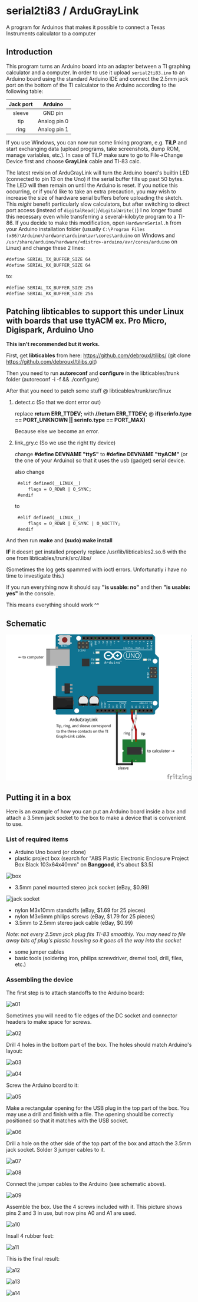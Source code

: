 # serial2ti83 / ArduGrayLink
A program for Arduinos that makes it possible to connect a Texas Instruments calculator to a computer

## Introduction
This program turns an Arduino board into an adapter between a TI graphing calculator and a computer. In order to use it upload `serial2ti83.ino` to an Arduino board using the standard Arduino IDE and connect the 2.5mm jack port on the bottom of the TI calculator to the Arduino according to the following table:

| Jack port     | Arduino       | 
|:-------------:|:-------------:|
| sleeve        | GND pin       |
| tip           | Analog pin 0  |
| ring          | Analog pin 1  |
   
If you use Windows, you can now run some linking program, e.g. **TiLP** and start exchanging data (upload programs, take screenshots, dump ROM, manage variables, etc.). In case of TiLP make sure to go to File->Change Device first and choose **GrayLink** cable and TI-83 calc.

The latest revision of ArduGrayLink will turn the Arduino board's builtin LED (connected to pin 13 on the Uno) if the serial buffer fills up past 50 bytes. The LED will then remain on until the Arduino is reset. If you notice this occurring, or if you'd like to take an extra precaution, you may wish to increase the size of hardware serial buffers before uploading the sketch. This _might_ benefit particularly slow calculators, but after switching to direct port access (instead of `digitalRead()`/`digitalWrite()`) I no longer found this necessary even while transferring a several-kilobyte program to a TI-86. If you decide to make this modification, open `HardwareSerial.h` from your Arduino installation folder (usually `C:\Program Files (x86)\Arduino\hardware\arduino\avr\cores\arduino` on Windows and `/usr/share/arduino/hardware/<distro>-arduino/avr/cores/arduino` on Linux) and change these 2 lines:

    #define SERIAL_TX_BUFFER_SIZE 64
    #define SERIAL_RX_BUFFER_SIZE 64

to:

    #define SERIAL_TX_BUFFER_SIZE 256
    #define SERIAL_RX_BUFFER_SIZE 256

## Patching libticables to support this under Linux with boards that use ttyACM ex. Pro Micro, Digispark, Arduino Uno

**This isn't recommended but it works.**

First, get **libticables** from here: https://github.com/debrouxl/tilibs/ (git clone https://github.com/debrouxl/tilibs.git)

Then you need to run **autoreconf** and **configure** in the libticables/trunk folder (autoreconf -i -f && ./configure)

After that you need to patch some stuff @ libticables/trunk/src/linux

1. detect.c (So that we dont error out)

	replace **return ERR_TTDEV;** with **//return ERR_TTDEV;** @ **if(serinfo.type == PORT_UNKNOWN || serinfo.type == PORT_MAX)**
	
	Because else we become an error.

2. link_gry.c (So we use the right tty device)

	change **#define DEVNAME "ttyS"** to **#define DEVNAME "ttyACM"** (or the one of your Arduino) so that it uses the usb (gadget) serial device.

	also change 

		#elif defined(__LINUX__)
			flags = O_RDWR | O_SYNC;
		#endif
	
	to

		#elif defined(__LINUX__)
			flags = O_RDWR | O_SYNC | O_NOCTTY;
		#endif

And then run **make** and **(sudo) make install**

**IF** it doesnt get installed properly replace /usr/lib/libticables2.so.6 with the one from libticables/trunk/src/.libs/

(Sometimes the log gets spammed with ioctl errors. Unfortunatly i have no time to investigate this.)

If you run everything now it should say **"is usable: no"** and then **"is usable: yes"** in the console. 

This means everything should work ^^

## Schematic

![schematic](images/s.png)

## Putting it in a box
Here is an example of how you can put an Arduino board inside a box and attach a 3.5mm jack socket to the box to make a device that is convenient to use.

### List of required items
* Arduino Uno board (or clone)
* plastic project box (search for "ABS Plastic Electronic Enclosure Project Box Black 103x64x40mm" on **Banggood**, it's about $3.5)

![box](images/b.jpg)

* 3.5mm panel mounted stereo jack socket (eBay, $0.99)

![jack socket](images/jack_socket.jpg)

* nylon M3x10mm standoffs (eBay, $1.69 for 25 pieces)
* nylon M3x6mm philips screws (eBay, $1.79 for 25 pieces)
* 3.5mm to 2.5mm stereo jack cable (eBay, $0.99)

*Note: not every 2.5mm jack plug fits TI-83 smoothly. You may need to file away bits of plug's plastic housing so it goes all the way into the socket*

* some jumper cables
* basic tools (soldering iron, philips screwdriver, dremel tool, drill, files, etc.)

### Assembling the device

The first step is to attach standoffs to the Arduino board:

![a01](images/a01.jpg)

Sometimes you will need to file edges of the DC socket and connector headers to make space for screws.

![a02](images/a02.jpg)

Drill 4 holes in the bottom part of the box. The holes should match Arduino's layout:

![a03](images/a03.jpg)

![a04](images/a04.jpg)

Screw the Arduino board to it:

![a05](images/a05.jpg)

Make a rectangular opening for the USB plug in the top part of the box. You may use a drill and finish with a file. The opening should be correctly positioned so that it matches with the USB socket.

![a06](images/a06.jpg)

Drill a hole on the other side of the top part of the box and attach the 3.5mm jack socket. Solder 3 jumper cables to it.

![a07](images/a07.jpg)

![a08](images/a08.jpg)

Connect the jumper cables to the Arduino (see schematic above).

![a09](images/a09.jpg)

Assemble the box. Use the 4 screws included with it. This picture shows pins 2 and 3 in use, but now pins A0 and A1 are used.

![a10](images/a10.jpg)

Insall 4 rubber feet:

![a11](images/a11.jpg)

This is the final result:

![a12](images/a12.jpg)

![a13](images/a13.jpg)

![a14](images/a14.jpg)
